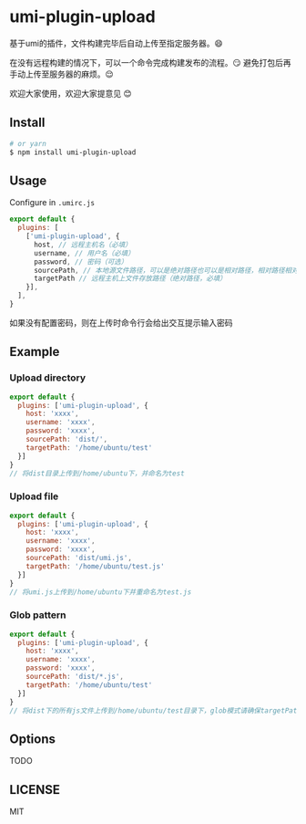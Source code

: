 # umi-plugin-upload
基于umi的插件，文件构建完毕后自动上传至指定服务器。:smile:

在没有远程构建的情况下，可以一个命令完成构建发布的流程。:smirk: 避免打包后再手动上传至服务器的麻烦。:relieved:

欢迎大家使用，欢迎大家提意见 :blush:

## Install

```bash
# or yarn
$ npm install umi-plugin-upload
```



## Usage

Configure in `.umirc.js`

```js
export default {
  plugins: [
    ['umi-plugin-upload', {
      host, // 远程主机名（必填）
      username, // 用户名（必填）
      password, // 密码（可选）
      sourcePath, // 本地源文件路径，可以是绝对路径也可以是相对路径，相对路径相对的是配置文件所在目录（必填）
      targetPath // 远程主机上文件存放路径（绝对路径，必填）
    }],
  ],
}
```

如果没有配置密码，则在上传时命令行会给出交互提示输入密码

## Example

### Upload directory
```js
export default {
  plugins: ['umi-plugin-upload', {
    host: 'xxxx',
    username: 'xxxx',
    password: 'xxxx',
    sourcePath: 'dist/',
    targetPath: '/home/ubuntu/test'
  }]
}
// 将dist目录上传到/home/ubuntu下，并命名为test
```

### Upload file
```js
export default {
  plugins: ['umi-plugin-upload', {
    host: 'xxxx',
    username: 'xxxx',
    password: 'xxxx',
    sourcePath: 'dist/umi.js',
    targetPath: '/home/ubuntu/test.js'
  }]
}
// 将umi.js上传到/home/ubuntu下并重命名为test.js
```

### Glob pattern
```js
export default {
  plugins: ['umi-plugin-upload', {
    host: 'xxxx',
    username: 'xxxx',
    password: 'xxxx',
    sourcePath: 'dist/*.js',
    targetPath: '/home/ubuntu/test'
  }]
}
// 将dist下的所有js文件上传到/home/ubuntu/test目录下，glob模式请确保targetPath代表的目录在远程是存在的
```
## Options

TODO

## LICENSE

MIT
